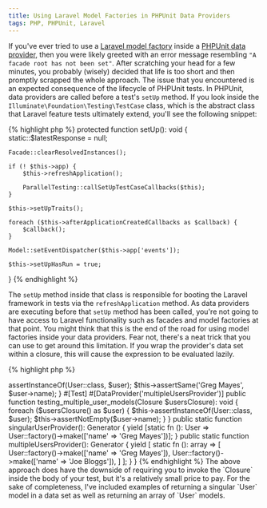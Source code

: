 ```yaml
---
title: Using Laravel Model Factories in PHPUnit Data Providers
tags: PHP, PHPUnit, Laravel
---
```


If you've ever tried to use a [Laravel model factory](https://laravel.com/docs/10.x/eloquent-factories) inside a [PHPUnit data provider](https://docs.phpunit.de/en/11.0/writing-tests-for-phpunit.html#data-providers), then you were likely greeted with an error message resembling `"A facade root has not been set"`. After scratching your head for a few minutes, you probably (wisely) decided that life is too short and then promptly scrapped the whole approach. The issue that you encountered is an expected consequence of the lifecycle of PHPUnit tests. In PHPUnit, data providers are called before a test's `setUp` method. If you look inside the `Illuminate\Foundation\Testing\TestCase` class, which is the abstract class that Laravel feature tests ultimately extend, you'll see the following snippet:

{% highlight php %}
protected function setUp(): void
{
    static::$latestResponse = null;

    Facade::clearResolvedInstances();

    if (! $this->app) {
        $this->refreshApplication();

        ParallelTesting::callSetUpTestCaseCallbacks($this);
    }

    $this->setUpTraits();

    foreach ($this->afterApplicationCreatedCallbacks as $callback) {
        $callback();
    }

    Model::setEventDispatcher($this->app['events']);

    $this->setUpHasRun = true;
}
{% endhighlight %}

The `setUp` method inside that class is responsible for booting the Laravel framework in tests via the `refreshApplication` method. As data providers are executing before that `setUp` method has been called, you're not going to have access to Laravel functionality such as facades and model factories at that point. You might think that this is the end of the road for using model factories inside your data providers. Fear not, there's a neat trick that you can use to get around this limitation. If you wrap the provider's data set within a closure, this will cause the expression to be evaluated lazily.

{% highlight php %}
<?php

namespace Tests\Feature;

use App\Models\User;
use PHPUnit\Framework\Attributes\DataProvider;
use PHPUnit\Framework\Attributes\Test;
use Tests\TestCase;
use Closure;
use Generator;

class UserTest extends TestCase
{
    #[Test]
    #[DataProvider('singularUserProvider')]
    public function testing_a_single_user_model(Closure $userClosure): void
    {
        $user = $userClosure();

        $this->assertInstanceOf(User::class, $user);
        $this->assertSame('Greg Mayes', $user->name);
    }

    #[Test]
    #[DataProvider('multipleUsersProvider')]
    public function testing_multiple_user_models(Closure $usersClosure): void
    {
        foreach ($usersClosure() as $user) {
            $this->assertInstanceOf(User::class, $user);
            $this->assertNotEmpty($user->name);
        }
    }

    public static function singularUserProvider(): Generator
    {
        yield [static fn (): User => User::factory()->make(['name' => 'Greg Mayes'])];
    }

    public static function multipleUsersProvider(): Generator
    {
        yield [
            static fn (): array => [
                User::factory()->make(['name' => 'Greg Mayes']),
                User::factory()->make(['name' => 'Joe Bloggs']),
            ]
        ];
    }
}
{% endhighlight %}

The above approach does have the downside of requiring you to invoke the `Closure` inside the body of your test, but it's a relatively small price to pay. For the sake of completeness, I've included examples of returning a singular `User` model in a data set as well as returning an array of `User` models. 
